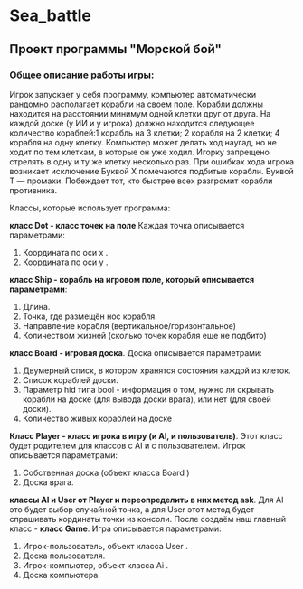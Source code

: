 # Sea_battle  

## Проект программы "Морской бой" 

### Общее описание работы игры:
Игрок запускает у себя программу, компьютер автоматически рандомно располагает корабли на своем поле. Корабли должны находится на расстоянии минимум одной клетки друг от друга.
На каждой доске (у ИИ и у игрока) должно находится следующее количество кораблей:1 корабль на 3 клетки; 
2 корабля на 2 клетки;
4 корабля на одну клетку.
Компьютер может делать ход наугад, но не ходит по тем клеткам, в которые он уже ходил.
Игорку запрещено стрелять в одну и ту же клетку несколько раз. При ошибках хода игрока  возникает исключение
Буквой X помечаются подбитые корабли. Буквой T — промахи.
Побеждает тот, кто быстрее всех разгромит корабли противника.

Классы, которые использует программа:

**класс Dot - класс точек на поле** 
Каждая точка описывается
параметрами:
1. Координата по оси x .
2. Координата по оси y .

**класс Ship - корабль на игровом поле, который описывается параметрами**:
1. Длина.
2. Точка, где размещён нос корабля.
3. Направление корабля (вертикальное/горизонтальное)
4. Количеством жизней (сколько точек корабля еще не подбито)

**класс Board - игровая доска**. 
Доска описывается параметрами:
1. Двумерный списк, в котором хранятся состояния каждой из клеток.
2. Список кораблей доски.
3. Параметр hid типа bool - информация о том, нужно ли скрывать корабли на доске (для вывода доски врага), или нет (для своей доски).
4. Количество живых кораблей на доске

**Класс Player - класс игрока в игру (и AI, и пользователь)**. 
Этот класс будет родителем для классов с AI и с пользователем. Игрок описывается параметрами:
1. Собственная доска (объект класса Board )
2. Доска врага.

**классы AI и User от Player и переопределить в них метод ask**.
Для AI это будет выбор случайной точка, а для User этот метод будет спрашивать кординаты точки из консоли.
После создаём наш главный класс - **класс Game**.
Игра описывается параметрами:
1. Игрок-пользователь, объект класса User .
2. Доска пользователя.
3. Игрок-компьютер, объект класса Ai .
4. Доска компьютера.
